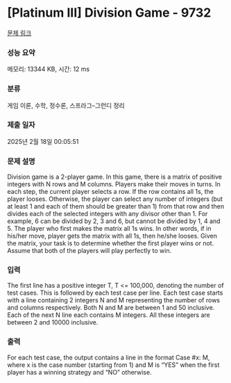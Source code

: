 # [Platinum III] Division Game - 9732 

[문제 링크](https://www.acmicpc.net/problem/9732) 

### 성능 요약

메모리: 13344 KB, 시간: 12 ms

### 분류

게임 이론, 수학, 정수론, 스프라그–그런디 정리

### 제출 일자

2025년 2월 18일 00:05:51

### 문제 설명

<p>Division game is a 2-player game. In this game, there is a matrix of positive integers with N rows and M columns. Players make their moves in turns. In each step, the current player selects a row. If the row contains all 1s, the player looses. Otherwise, the player can select any number of integers (but at least 1 and each of them should be greater than 1) from that row and then divides each of the selected integers with any divisor other than 1. For example, 6 can be divided by 2, 3 and 6, but cannot be divided by 1, 4 and 5. The player who first makes the matrix all 1s wins. In other words, if in his/her move, player gets the matrix with all 1s, then he/she looses. Given the matrix, your task is to determine whether the first player wins or not. Assume that both of the players will play perfectly to win. </p>

### 입력 

 <p>The first line has a positive integer T, T <= 100,000, denoting the number of test cases. This is followed by each test case per line. Each test case starts with a line containing 2 integers N and M representing the number of rows and columns respectively. Both N and M are between 1 and 50 inclusive. Each of the next N line each contains M integers. All these integers are between 2 and 10000 inclusive.</p>

### 출력 

 <p>For each test case, the output contains a line in the format Case #x: M, where x is the case number (starting from 1) and M is “YES” when the first player has a winning strategy and “NO” otherwise.</p>

